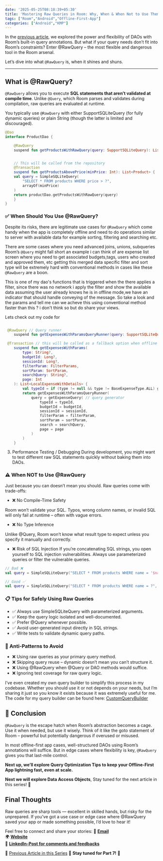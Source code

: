 ```yaml
---
date: '2025-05-25T08:18:39+05:30'
title: 'Mastering Raw Queries in Room: Why, When & When Not to Use Them (#OF06)'
tags: ["Room","Android","Offline-First-App"]
categories: ["Android","KMP"]
---
```


In the [previous article](https://md.eknath.dev/posts/upgrading-your-app-to-offline-first-with-room-part-5/), we explored the power and flexibility of DAOs with Room’s built-in query annotations. But what if your query needs don’t fit into Room’s constraints? Enter @RawQuery – the most flexible and dangerous tool in the Room arsenal.

Let’s dive into what `@RawQuery` is, when it shines and shuns.

---
## What is @RawQuery?

`@RawQuery` allows you to execute **SQL statements that aren’t validated at compile time**. Unlike `@Query`, which Room parses and validates during compilation, raw queries are evaluated at runtime.

You typically use `@RawQuery` with either SupportSQLiteQuery (for fully dynamic queries) or plain String (though the latter is limited and discouraged).

```kotlin
@Dao
interface ProductDao {

    @RawQuery 
    suspend fun getProductsWithRawQuery(query: SupportSQLiteQuery): List<Product>


    // This will be called from the repository
    @Transaction
    suspend fun getProductsAbovePrice(minPrice: Int): List<Product> {
    val query = SimpleSQLiteQuery(
        "SELECT * FROM products WHERE price > ?",
        arrayOf(minPrice)
    )
    return productDao.getProductsWithRawQuery(query)
    }
}
```

### ✅ When Should You Use @RawQuery?

Despite its risks, there are legitimate use cases for `@RawQuery` which come handy when the app is completely offline and need to do operations similar to server with available data for example sorting, filtering and searching etc.

There are some cases where you need advanced joins, unions, subqueries Room’s `@Query` might fall short an example i can think of are expense list screen where you need to get associated budgets,tags, users who created and approved them, etc getting this merged data specific filter and sort type will be extremely hard with conventional methods in cases like these `@RawQuery` are a boon.

This is one of my dao's functions that is triggered when the there applies a filter, since there was no network i apply the filter and show the available data assuming the user already knows he is in offline mode,we have an indicator that should handle conveying of the message. So take a look and the params and tell me can we acheve this using conventional method faster than this ? i don't think so but do share your views.


Lets check out my code for 
```kotlin

 @RawQuery // Query runner
    suspend fun getExpensesWithParamsQueryRunner(query: SupportSQLiteQuery): List<LocalExpenseWithDetails>

 @Transaction // this will be called as a fallback option when offline
    suspend fun getExpensesWithParams(
        type: String?,
        budgetId: Long?,
        sessionId: Long?,
        filterParam: FilterParams,
        sortParam: SortParam,
        searchQuery: String?,
        page: Int
    ): List<LocalExpenseWithDetails> {
        val typeId = if (type != null && type != BaseExpenseType.ALL) getExpenseTypeWithName(type.serverKey) else null
        return getExpensesWithParamsQueryRunner(
            query = getExpenseQuery( // query generator
                typeId = typeId,
                budgetId = budgetId,
                sessionId = sessionId,
                filterParam = filterParam,
                sortParam = sortParam,
                search = searchQuery,
                page = page
            )
        )
    }

```

3. Performance Testing / Debugging
During development, you might want to test different raw SQL statements quickly without baking them into DAOs.

### ⚠️ When NOT to Use @RawQuery

Just because you can doesn’t mean you should. Raw queries come with trade-offs:

- ❌ No Compile-Time Safety

Room won’t validate your SQL. Typos, wrong column names, or invalid SQL will only fail at runtime – often with vague errors.

- ❌ No Type Inference

Unlike @Query, Room won’t know what result type to expect unless you specify it manually and correctly.

- ❌ Risk of SQL Injection
If you’re concatenating SQL strings, you open yourself to SQL injection vulnerabilities. Always use parameterized queries or filter the vulnerable queries.

```kotlin
// Bad ❌
val query = SimpleSQLiteQuery("SELECT * FROM products WHERE name = '$name'")

// Good ✅
val query = SimpleSQLiteQuery("SELECT * FROM products WHERE name = ?", arrayOf(name))
```

### 📋 Tips for Safely Using Raw Queries

- ✅ Always use SimpleSQLiteQuery with parameterized arguments.
- ✅ Keep the query logic isolated and well-documented.
- ✅ Prefer @Query whenever possible.
- ✅ Avoid user-generated input directly in SQL strings.
- ✅ Write tests to validate dynamic query paths.


### 🚫 Anti-Patterns to Avoid

- ❌ Using raw queries as your primary query method.
- ❌ Skipping query reuse – dynamic doesn’t mean you can’t structure it.
- ❌ Using @RawQuery when @Query or DAO methods would suffice.
- ❌ Ignoring test coverage for raw query logic.

I’ve even created my own query builder to simplify this process in my codebase. Whether you should use it or not depends on your needs, but I’m sharing it just so you know it exists because it was extremely useful for me. The code for my query builder can be found here: [CustomQueryBuilder](https://gist.github.com/Eganathan/6692e2ea77fe51daf02f9e34a036f1b5)

## 🚀 Conclusion
`@RawQuery` is the escape hatch when Room’s abstraction becomes a cage. Use it when needed, but use it wisely. Think of it like the goto statement of Room – powerful but potentially dangerous if overused or misused.

In most offline-first app cases, well-structured DAOs using Room’s annotations will suffice. But in edge cases where flexibility is key, `@RawQuery` gives you that last-mile control.

**Next up, we’ll explore Query Optimization Tips to keep your Offline-First App lightning fast, even at scale.**

**Next we will explore Data Access Objects**, Stay tuned for the next article in this series! 🚀

## **Final Thoughts**  

Raw queries are sharp tools — excellent in skilled hands, but risky for the unprepared. If you’ve got a use case or edge case where @RawQuery saved your app or made something possible, I’d love to hear it!

Feel free to connect and share your stories:
📩 **[Email](mailto:mail@eknath.dev)**  
🌍 **[Website](https://eknath.dev)**  
💫 **[LinkedIn-Post for comments and feedbacks](https://www.linkedin.com/posts/eganathan_offlinefirstandroid-offlinefirst-android-activity-7294912159627546624-TG77?utm_source=share&utm_medium=member_desktop&rcm=ACoAABYcOpgBgvDfy-0uUjfX0HTNqzzLfKZQAQU)** 

🔖 [Previous Article in this Series](https://md.eknath.dev/posts/upgrading-your-app-to-offline-first-with-room-part-5/)
🚀 **Stay tuned for Part 7!** 🚀 

<!-- 🔖 [Next Article in this Series](https://md.eknath.dev/posts/upgrading-your-app-to-offline-first-with-room-part-7/) -->
